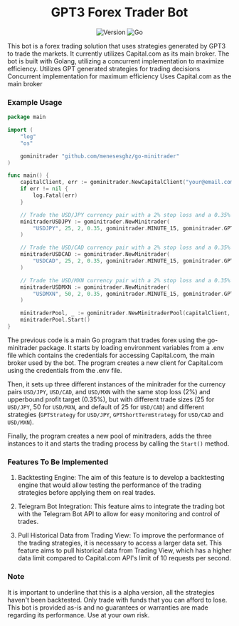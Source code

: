 
<h1 align="center">GPT3 Forex Trader Bot

</h1>

<p align="center">
	<a><img src="https://img.shields.io/badge/Version-0.8.0-purple.svg" alt="Version"></a>
	<a><img src="https://img.shields.io/badge/Made%20with-Go-blue.svg" alt="Go"></a>
</p>



This bot is a forex trading solution that uses strategies generated by GPT3 to trade the markets. It currently utilizes Capital.com as its main broker.
The bot is built with Golang, utilizing a concurrent implementation to maximize efficiency. Utilizes GPT generated strategies for trading decisions
Concurrent implementation for maximum efficiency Uses Capital.com as the main broker


### Example Usage

```go
package main

import (
	"log"
	"os"

	gominitrader "github.com/menesesghz/go-minitrader"
)

func main() {
	capitalClient, err := gominitrader.NewCapitalClient("your@email.com", "<API_TOKEN>", "<API_TOKEN_PASSWORD>", true)
	if err != nil {
		log.Fatal(err)
	}

	// Trade the USD/JPY currency pair with a 2% stop loss and a 0.35% upperbound profit target using 15-minute intervals and the GPTStrategy.
	minitraderUSDJPY := gominitrader.NewMinitrader(
		"USDJPY", 25, 2, 0.35, gominitrader.MINUTE_15, gominitrader.GPTStrategy,
	)

	// Trade the USD/CAD currency pair with a 2% stop loss and a 0.35% upperbound profit target using 15-minute intervals and the GPTStrategy.
	minitraderUSDCAD := gominitrader.NewMinitrader(
		"USDCAD", 25, 2, 0.35, gominitrader.MINUTE_15, gominitrader.GPTShortTermStrategy,
	)

	// Trade the USD/MXN currency pair with a 2% stop loss and a 0.35% upperbound profit target using 15-minute intervals and the GPTShortTermStrategy.
	minitraderUSDMXN := gominitrader.NewMinitrader(
		"USDMXN", 50, 2, 0.35, gominitrader.MINUTE_15, gominitrader.GPTShortTermStrategy,
	)

	minitraderPool, _ := gominitrader.NewMinitraderPool(capitalClient, minitraderUSDJPY, minitraderUSDCAD, minitraderUSDMXN)
	minitraderPool.Start()
}
```
The previous code is a main Go program that trades forex using the go-minitrader package. It starts by loading environment variables from a .env file which contains the credentials for accessing Capital.com, the main broker used by the bot.
The program creates a new client for Capital.com using the credentials from the .env file. 

Then, it sets up three different instances of the minitrader for the currency pairs `USD/JPY`, `USD/CAD`, and `USD/MXN` with the same stop loss (2%) and upperbound profit target (0.35%), but with different trade sizes 
(25 for `USD/JPY`, 50 for `USD/MXN`, and default of 25 for `USD/CAD`) and different strategies (`GPTStrategy` for `USD/JPY`, `GPTShortTermStrategy` for `USD/CAD` and `USD/MXN`).

Finally, the program creates a new pool of minitraders, adds the three instances to it and starts the trading process by calling the `Start()` method.

### Features To Be Implemented
1. Backtesting Engine: The aim of this feature is to develop a backtesting engine that would allow 
testing the performance of the trading strategies before applying them on real trades.
 
2. Telegram Bot Integration: This feature aims to integrate the trading bot with the Telegram 
Bot API to allow for easy monitoring and control of trades.
 
3. Pull Historical Data from Trading View: To improve the performance of the trading strategies, 
it is necessary to access a larger data set. This feature aims to pull historical data from Trading View, 
which has a higher data limit compared to Capital.com API's limit of 10 requests per second.


### Note

It is important to underline that this is a alpha version, all the strategies haven't been backtested. Only trade with funds that you can afford to lose. This bot is provided as-is and no guarantees 
or warranties are made regarding its performance. Use at your own risk.
